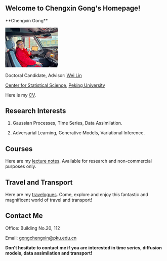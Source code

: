 ## Welcome to Chengxin Gong's Homepage!

<div class="container">
    <div class="text">
        <p> **Chengxin Gong** </p>
    </div>
    <div class="image">
        <img src="self.jpeg" width="33%">
    </div>
</div>

Doctoral Candidate, Advisor: [Wei Lin](https://www.math.pku.edu.cn/teachers/linw/index.html) 

[Center for Statistical Science](https://www.stat-center.pku.edu.cn/), [Peking University](https://www.pku.edu.cn/)

Here is my [CV](https://wqgcx.github.io/CV.pdf).
  
## Research Interests

1. Gaussian Processes, Time Series, Data Assimilation.

2. Adversarial Learning, Generative Models, Variational Inference.

## Courses

Here are my [lecture notes](https://wqgcx.github.io/courses/). Available for research and non-commercial purposes only.

## Travel and Transport 

Here are my [travelogues](https://wqgcx.github.io/transport/). Come, explore and enjoy this fantastic and magnificent world of travel and transport!

## Contact Me

Office: Building No.20, 112

Email: gongchengxin@pku.edu.cn

**Don't hesitate to contact me if you are interested in time series, diffusion models, data assimilation and transport!**
